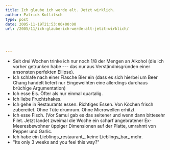 ```yaml
---
title: Ich glaube ich werde alt. Jetzt wirklich.
author: Patrick Kollitsch
type: post
date: 2005-11-19T21:53:00+00:00
url: /2005/11/ich-glaube-ich-werde-alt-jetzt-wirklich/




---
```

  * Seit drei Wochen trinke ich nur noch 1/8 der Mengen an Alkohol (die ich vorher getrunken habe --- das nur aus Verständnisgründen einer ansonsten perfekten Ellipse).
  * Ich schlafe nach einer Flasche Bier ein (dass es sich hierbei um Beer Chang handelt liefert nur Eingeweihten eine allerdings durchaus brüchige Argumentation)
  * Ich esse Eis. Öfter als nur einmal quartalig.
  * Ich liebe Fruchtshakes.
  * Ich gehe in Restaurants essen. Richtiges Essen. Von Köchen frisch zubereitet. Ohne Tüte drumrum. Ohne Microwellen erhitzt.
  * Ich esse Fisch. (Vor Samui gab es das seltener und wenn dann bittesehr Filet. Jetzt landet zweimal die Woche ein scharf angebratener Ex-Meeresbewohner üppiger Dimensionen auf der Platte, umrahmt von Pepper und Garlic.
  * Ich habe ein Lieblings_restaurant_, keine Lieblings_bar_ mehr.
  * "Its only 3 weeks and you feel this way?"
